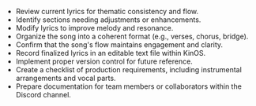 - Review current lyrics for thematic consistency and flow.
- Identify sections needing adjustments or enhancements.
- Modify lyrics to improve melody and resonance.
- Organize the song into a coherent format (e.g., verses, chorus, bridge).
- Confirm that the song's flow maintains engagement and clarity.
- Record finalized lyrics in an editable text file within KinOS.
- Implement proper version control for future reference.
- Create a checklist of production requirements, including instrumental arrangements and vocal parts.
- Prepare documentation for team members or collaborators within the Discord channel.